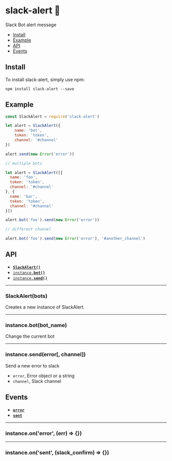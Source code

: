 # slack-alert :rotating_light:

Slack Bot alert message

* [Install](#install)
* [Example](#example)
* [API](#api)
* [Events](#events)

<a name="install"></a>

## Install

To install slack-alert, simply use npm:

```
npm install slack-alert --save
```

<a name="example"></a>

## Example

```javascript
const SlackAlert = require('slack-alert')

let alert = SlackAlert({
	name: 'bot',
	token: 'token',
	channel: '#channel'
})

alert.send(new Error('error'))

// multiple bots

let alert = SlackAlert([{
  name: 'foo',
  token: 'token',
  channel: '#channel'
}, {
  name: 'bar',
  token: 'token',
  channel: '#channel'
}])

alert.bot('foo').send(new Error('error'))

// different channel

alert.bot('foo').send(new Error('error'), '#another_channel')
```

<a name="api"></a>

## API

  * <a href="#constructor"><code><b>SlackAlert()</b></code></a>
  * <a href="#bot"><code>instance.<b>bot()</b></code></a>
  * <a href="#send"><code>instance.<b>send()</b></code></a>

-------------------------------------------------------
<a name="constructor"></a>

### SlackAlert(bots)

Creates a new instance of SlackAlert.

-------------------------------------------------------
<a name="bot"></a>

### instance.bot(bot_name)

Change the current bot

-------------------------------------------------------
<a name="send"></a>

### instance.send(error[, channel])

Send a new error to slack

* `error`, Error object or a string
* `channel`, Slack channel

<a name="events"></a>

## Events

  * <a href="#error"><code><b>error</b></code></a>
  * <a href="#sent"><code><b>sent</b></code></a>

-------------------------------------------------------
<a name="error"></a>

### instance.on('error', (err) => {})

-------------------------------------------------------
<a name="sent"></a>

### instance.on('sent', (slack_confirm) => {})